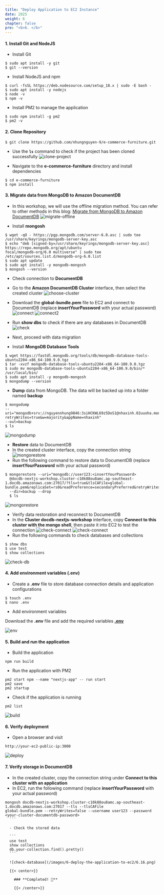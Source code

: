```yaml
---
title: "Deploy Application to EC2 Instance"
date: 2025
weight: 6
chapter: false
pre: "<b>6. </b>"
---
```


#### 1. Install Git and NodeJS

- Install Git

```shell
$ sudo apt install -y git
$ git --version
```

- Install NodeJS and npm

```shell
$ curl -fsSL https://deb.nodesource.com/setup_18.x | sudo -E bash -
$ sudo apt install -y nodejs
$ node -v
$ npm -v
```

- Install PM2 to manage the application

```shell
$ sudo npm install -g pm2
$ pm2 -v
```

#### 2. Clone Repository

```shell
$ git clone https://github.com/nhungnguyen-9/e-commerce-furniture.git
```

- Use the **`ls`** command to check if the project has been cloned successfully
![clone-project](/images/6-deploy-the-application-to-ec2/6.1.png)

- Navigate to the **e-commerce-furniture** directory and install dependencies

```shell
$ cd e-commerce-furniture
$ npm install
```

#### 3. Migrate data from MongoDB to Amazon DocumentDB

- In this workshop, we will use the offline migration method. You can refer to other methods in this blog: [Migrate from
MongoDB to Amazon
DocumentDB](https://aws.amazon.com/blogs/database/migrate-from-mongodb-to-amazon-documentdb-using-the-offline-method/)
![migrate-offline](/images/6-deploy-the-application-to-ec2/offline-migration-approach.gif)

- Install **mongosh**

```shell
$ wget -qO - https://pgp.mongodb.com/server-6.0.asc | sudo tee /usr/share/keyrings/mongodb-server-key.asc
$ echo "deb [signed-by=/usr/share/keyrings/mongodb-server-key.asc] https://repo.mongodb.org/apt/ubuntu
focal/mongodb-org/6.0 multiverse" | sudo tee /etc/apt/sources.list.d/mongodb-org-6.0.list
$ sudo apt update
$ sudo apt install -y mongodb-mongosh
$ mongosh --version
```

- Check connection to **DocumentDB**

- Go to the **Amazon DocumentDB Cluster** interface, then select the created cluster
![choose-cluster](/images/6-deploy-the-application-to-ec2/6.3.png)
- Download the **global-bundle.pem** file to EC2 and connect to DocumentDB (replace **insertYourPassword** with your
actual password)
![connect](/images/6-deploy-the-application-to-ec2/6.4.png)
![connect2](/images/6-deploy-the-application-to-ec2/6.5.png)

- Run **show dbs** to check if there are any databases in DocumentDB
![check](/images/6-deploy-the-application-to-ec2/6.6.png)

- Next, proceed with data migration

- Install **MongoDB Database Tools**

```shell
$ wget https://fastdl.mongodb.org/tools/db/mongodb-database-tools-ubuntu2204-x86_64-100.9.0.tgz
$ tar -xvzf mongodb-database-tools-ubuntu2204-x86_64-100.9.0.tgz
$ sudo mv mongodb-database-tools-ubuntu2204-x86_64-100.9.0/bin/* /usr/local/bin/
$ sudo apt install -y mongodb-mongosh
$ mongodump --version
```

- **Dump** data from MongoDB. The data will be backed up into a folder named **backup**

```shell
$ mongodump
--uri="mongodb+srv://nguyennhung9846:3siHCKWL69z5DoS1@nhaxinh.02uuoha.mongodb.net/?retryWrites=true&w=majority&appName=nhaxinh"
--out=backup
$ ls
```

![mongodump](/images/6-deploy-the-application-to-ec2/6.7.png)

- **Restore** data to DocumentDB
- In the created cluster interface, copy the connection string
![mongorestore](/images/6-deploy-the-application-to-ec2/6.8.png)
- Run the following command to restore data to DocumentDB (replace **insertYourPassword** with your actual password)

```shell
$ mongorestore --uri="mongodb://user123:<insertYourPassword>
  @docdb-nextjs-workshop.cluster-c10k88ou8amc.ap-southeast-1.docdb.amazonaws.com:27017/?tls=true&tlsCAFile=global-bundle.pem&replicaSet=rs0&readPreference=secondaryPreferred&retryWrites=false"
  --dir=backup --drop
  $ ls
  ```

  ![mongorestore](/images/6-deploy-the-application-to-ec2/6.9.png)

  - Verify data restoration and reconnect to DocumentDB
  - In the **Cluster docdb-nextjs-workshop** interface, copy **Connect to this cluster with the mongo shell**, then
  paste it into EC2 to test the connection
  ![check-connect](/images/6-deploy-the-application-to-ec2/6.10.png)
  ![check-connect](/images/6-deploy-the-application-to-ec2/6.11.png)
  - Run the following commands to check databases and collections

  ```shell
  $ show dbs
  $ use test
  $ show collections
  ```

  ![check-db](/images/6-deploy-the-application-to-ec2/6.12.png)

  #### 4. Add environment variables (.env)

  - Create a **.env** file to store database connection details and application configurations

  ```shell
  $ touch .env
  $ nano .env
  ```

  - Add environment variables

  Download the **.env** file and add the required variables
  **[.env](https://drive.google.com/file/d/1PH2-dZjuWKzp2cHs6MVGqb57LLpHhWoR/view?usp=sharing)**

  ![env](/images/6-deploy-the-application-to-ec2/6.13.png)

  #### 5. Build and run the application

  - Build the application

  ```
  npm run build
  ```

  - Run the application with PM2

  ```
  pm2 start npm --name "nextjs-app" -- run start
  pm2 save
  pm2 startup
  ```

  - Check if the application is running

  ```
  pm2 list
  ```

  ![build](/images/6-deploy-the-application-to-ec2/6.14.png)

  #### 6. Verify deployment

  - Open a browser and visit

  ```
  http://your-ec2-public-ip:3000
  ```

  ![deploy](/images/6-deploy-the-application-to-ec2/6.15.png)

  #### 7. Verify storage in DocumentDB

  - In the created cluster, copy the connection string under **Connect to this cluster with an application**
  - In EC2, run the following command (replace **insertYourPassword** with your actual password)

  ```
  mongosh docdb-nextjs-workshop.cluster-c10k88ou8amc.ap-southeast-1.docdb.amazonaws.com:27017 --tls --tlsCAFile
  global-bundle.pem --retryWrites=false --username user123 --password <your-cluster-documentdb-password>
    ```

    - Check the stored data

    ```
    use test
    show collections
    db.your-collection.find().pretty()
    ```

    ![check-database](/images/6-deploy-the-application-to-ec2/6.16.png)

    {{< center>}}

      ### **Completed! 🚀**

      {{< /center>}}